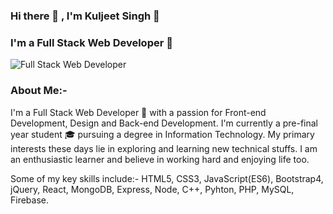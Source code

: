 ### Hi there 👋 , I'm Kuljeet Singh 👤

### I'm a Full Stack Web Developer 🤖

![Full Stack Web Developer](https://media.giphy.com/media/M9kgjEsLG6LMbYC9dl/giphy.gif)

### About Me:-
I'm a Full Stack Web Developer 🤖 with a passion for Front-end Development, Design and Back-end Development. I'm currently a pre-final year student 🎓 pursuing a degree in Information Technology. My primary interests these days lie in exploring and learning new technical stuffs. I am an enthusiastic learner and believe in working hard and enjoying life too.

Some of my key skills include:- HTML5, CSS3, JavaScript(ES6), Bootstrap4, jQuery, React, MongoDB, Express, Node, C++, Pyhton, PHP, MySQL, Firebase.
<!--
**Kuljeet-123/Kuljeet-123** is a ✨ _special_ ✨ repository because its `README.md` (this file) appears on your GitHub profile.




Here are some ideas to get you started:

- 🔭 I’m currently working on ...
- 🌱 I’m currently learning ...
- 👯 I’m looking to collaborate on ...
- 🤔 I’m looking for help with ...
- 💬 Ask me about ...
- 📫 How to reach me: ...
- 😄 Pronouns: ...
- ⚡ Fun fact: ...
-->
